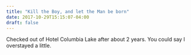 ```yaml
---
title: "Kill the Boy, and let the Man be born"
date: 2017-10-29T15:15:07-04:00
draft: false
---
```


Checked out of Hotel Columbia Lake after about 2 years. You could say I overstayed a little.
